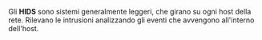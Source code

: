 Gli **HIDS** sono sistemi generalmente leggeri, che girano su ogni host della rete.
Rilevano le intrusioni analizzando gli eventi che avvengono all'interno dell'host.
